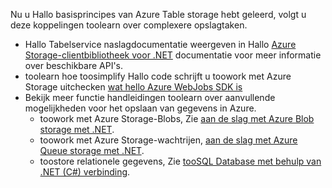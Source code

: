 Nu u Hallo basisprincipes van Azure Table storage hebt geleerd, volgt u deze koppelingen toolearn over complexere opslagtaken.

* Hallo Tabelservice naslagdocumentatie weergeven in Hallo [Azure Storage-clientbibliotheek voor .NET](http://go.microsoft.com/fwlink/?LinkID=390731) documentatie voor meer informatie over beschikbare API's.
* toolearn hoe toosimplify Hallo code schrijft u toowork met Azure Storage uitchecken [wat hello Azure WebJobs SDK is](../articles/app-service-web/websites-dotnet-webjobs-sdk.md)
* Bekijk meer functie handleidingen toolearn over aanvullende mogelijkheden voor het opslaan van gegevens in Azure.
  * toowork met Azure Storage-Blobs, Zie [aan de slag met Azure Blob storage met .NET](../articles/storage/blobs/storage-dotnet-how-to-use-blobs.md).
  * toowork met Azure Storage-wachtrijen, [aan de slag met Azure Queue storage met .NET](../articles/storage/queues/storage-dotnet-how-to-use-queues.md).
  * toostore relationele gegevens, Zie [tooSQL Database met behulp van .NET (C#) verbinding](../articles/sql-database/sql-database-develop-dotnet-simple.md).

